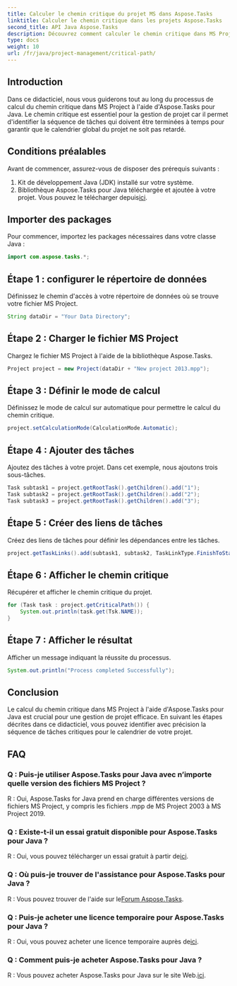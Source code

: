 ```yaml
---
title: Calculer le chemin critique du projet MS dans Aspose.Tasks
linktitle: Calculer le chemin critique dans les projets Aspose.Tasks
second_title: API Java Aspose.Tasks
description: Découvrez comment calculer le chemin critique dans MS Project à l'aide d'Aspose.Tasks pour Java. Celui-ci fournit des conseils étape par étape pour une gestion de projet efficace.
type: docs
weight: 10
url: /fr/java/project-management/critical-path/
---
```

## Introduction
Dans ce didacticiel, nous vous guiderons tout au long du processus de calcul du chemin critique dans MS Project à l'aide d'Aspose.Tasks pour Java. Le chemin critique est essentiel pour la gestion de projet car il permet d'identifier la séquence de tâches qui doivent être terminées à temps pour garantir que le calendrier global du projet ne soit pas retardé.
## Conditions préalables
Avant de commencer, assurez-vous de disposer des prérequis suivants :
1. Kit de développement Java (JDK) installé sur votre système.
2.  Bibliothèque Aspose.Tasks pour Java téléchargée et ajoutée à votre projet. Vous pouvez le télécharger depuis[ici](https://releases.aspose.com/tasks/java/).

## Importer des packages
Pour commencer, importez les packages nécessaires dans votre classe Java :
```java
import com.aspose.tasks.*;
```
## Étape 1 : configurer le répertoire de données
Définissez le chemin d'accès à votre répertoire de données où se trouve votre fichier MS Project.
```java
String dataDir = "Your Data Directory";
```
## Étape 2 : Charger le fichier MS Project
Chargez le fichier MS Project à l'aide de la bibliothèque Aspose.Tasks.
```java
Project project = new Project(dataDir + "New project 2013.mpp");
```
## Étape 3 : Définir le mode de calcul
Définissez le mode de calcul sur automatique pour permettre le calcul du chemin critique.
```java
project.setCalculationMode(CalculationMode.Automatic);
```
## Étape 4 : Ajouter des tâches
Ajoutez des tâches à votre projet. Dans cet exemple, nous ajoutons trois sous-tâches.
```java
Task subtask1 = project.getRootTask().getChildren().add("1");
Task subtask2 = project.getRootTask().getChildren().add("2");
Task subtask3 = project.getRootTask().getChildren().add("3");
```
## Étape 5 : Créer des liens de tâches
Créez des liens de tâches pour définir les dépendances entre les tâches.
```java
project.getTaskLinks().add(subtask1, subtask2, TaskLinkType.FinishToStart);
```
## Étape 6 : Afficher le chemin critique
Récupérer et afficher le chemin critique du projet.
```java
for (Task task : project.getCriticalPath()) {
    System.out.println(task.get(Tsk.NAME));
}
```
## Étape 7 : Afficher le résultat
Afficher un message indiquant la réussite du processus.
```java
System.out.println("Process completed Successfully");
```

## Conclusion
Le calcul du chemin critique dans MS Project à l'aide d'Aspose.Tasks pour Java est crucial pour une gestion de projet efficace. En suivant les étapes décrites dans ce didacticiel, vous pouvez identifier avec précision la séquence de tâches critiques pour le calendrier de votre projet.
## FAQ
### Q : Puis-je utiliser Aspose.Tasks pour Java avec n’importe quelle version des fichiers MS Project ?
R : Oui, Aspose.Tasks for Java prend en charge différentes versions de fichiers MS Project, y compris les fichiers .mpp de MS Project 2003 à MS Project 2019.
### Q : Existe-t-il un essai gratuit disponible pour Aspose.Tasks pour Java ?
 R : Oui, vous pouvez télécharger un essai gratuit à partir de[ici](https://releases.aspose.com/).
### Q : Où puis-je trouver de l'assistance pour Aspose.Tasks pour Java ?
 R : Vous pouvez trouver de l'aide sur le[Forum Aspose.Tasks](https://forum.aspose.com/c/tasks/15).
### Q : Puis-je acheter une licence temporaire pour Aspose.Tasks pour Java ?
 R : Oui, vous pouvez acheter une licence temporaire auprès de[ici](https://purchase.aspose.com/temporary-license/).
### Q : Comment puis-je acheter Aspose.Tasks pour Java ?
 R : Vous pouvez acheter Aspose.Tasks pour Java sur le site Web.[ici](https://purchase.aspose.com/buy).